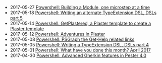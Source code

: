 
* 2017-05-27 [Powershell: Building a Module, one microstep at a time](http://kevinmarquette.github.io/2017-05-27-Powershell-module-building-basics/?utm_source=blog&utm_medium=blog&utm_content=recent)
* 2017-05-18 [Powershell: Writing an alternate TypeExtension DSL, DSLs part 5](http://kevinmarquette.github.io/2017-05-18-Powershell-TypeExtension-DSL-part-5/?utm_source=blog&utm_medium=blog&utm_content=recent)
* 2017-05-14 [Powershell: GetPlastered, a Plaster template to create a Plaster template](http://kevinmarquette.github.io/2017-05-14-Powershell-Plaster-GetPlastered-template/?utm_source=blog&utm_medium=blog&utm_content=recent)
* 2017-05-12 [Powershell: Adventures in Plaster](http://kevinmarquette.github.io/2017-05-12-Powershell-Plaster-adventures-in/?utm_source=blog&utm_medium=blog&utm_content=recent)
* 2017-05-08 [Powershell: PSGraph the Get-Help related links](http://kevinmarquette.github.io/2017-05-08-Powershell-PSGraph-get-help-related-links/?utm_source=blog&utm_medium=blog&utm_content=recent)
* 2017-05-05 [Powershell: Writing a TypeExtension DSL, DSLs part 4](http://kevinmarquette.github.io/2017-05-05-PowerShell-TypeExtension-DSL-part-4/?utm_source=blog&utm_medium=blog&utm_content=recent)
* 2017-05-01 [Powershell: What have you done this month? April 2017](http://kevinmarquette.github.io/2017-05-01-Powershell-last-month/?utm_source=blog&utm_medium=blog&utm_content=recent)
* 2017-04-30 [Powershell: Advanced Gherkin features in Pester 4.0](http://kevinmarquette.github.io/2017-04-30-Powershell-Gherkin-advanced-features/?utm_source=blog&utm_medium=blog&utm_content=recent)
